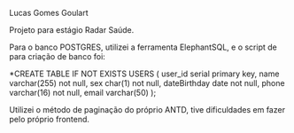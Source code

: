 Lucas Gomes Goulart

Projeto para estágio Radar Saúde.

Para o banco POSTGRES, utilizei a ferramenta ElephantSQL, e o script de  para criação de banco foi:

*CREATE TABLE IF NOT EXISTS USERS (
user_id serial primary key,
name varchar(255) not null,
sex char(1) not null,
dateBirthday date not null,
phone varchar(16) not null,
email varchar(50)
);

Utilizei o método de paginação do próprio ANTD, tive dificuldades em fazer pelo próprio frontend.
